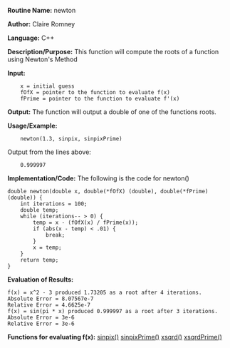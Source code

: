**Routine Name:**       newton

**Author:** Claire Romney

**Language:** C++

**Description/Purpose:** This function will compute the roots of a function using Newton's Method

**Input:** 
        
        x = initial guess
        fOfX = pointer to the function to evaluate f(x)
        fPrime = pointer to the function to evaluate f'(x)

**Output:** The function will output a double of one of the functions roots.

**Usage/Example:**

        newton(1.3, sinpix, sinpixPrime)
       
Output from the lines above:

        0.999997
  
**Implementation/Code:** The following is the code for newton()

    double newton(double x, double(*fOfX) (double), double(*fPrime)(double)) {
	    int iterations = 100;
	    double temp;
	    while (iterations-- > 0) {
		    temp = x - (fOfX(x) / fPrime(x));
		    if (abs(x - temp) < .01) {
			    break;
		    }
		    x = temp;
	    }
	    return temp;
    }
    
**Evaluation of Results:**

    f(x) = x^2 - 3 produced 1.73205 as a root after 4 iterations.
    Absolute Error = 8.07567e-7
    Relative Error = 4.6625e-7
    f(x) = sin(pi * x) produced 0.999997 as a root after 3 iterations.
    Absolute Error = 3e-6
    Relative Error = 3e-6


**Functions for evaluating f(x):**
[sinpix()](../resources/sinpix.cpp)
[sinpixPrime()](../resources/sinpixprime.cpp)
[xsqrd()](../resources/xsqrd.cpp)
[xsqrdPrime()](../resources/xsqrdprime.cpp)
